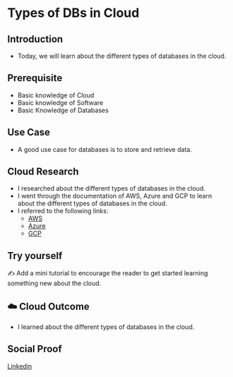 # Types of DBs in Cloud

## Introduction

- Today, we will learn about the different types of databases in the cloud.

## Prerequisite

- Basic knowledge of Cloud
- Basic knowledge of Software
- Basic Knowledge of Databases

## Use Case

- A good use case for databases is to store and retrieve data.

## Cloud Research

- I researched about the different types of databases in the cloud.
- I went through the documentation of AWS, Azure and GCP to learn about the different types of databases in the cloud.
- I referred to the following links:
  - [AWS](https://aws.amazon.com/products/databases/)
  - [Azure](https://azure.microsoft.com/en-in/product-categories/databases/)
  - [GCP](https://cloud.google.com/products/databases)

## Try yourself

✍️ Add a mini tutorial to encourage the reader to get started learning something new about the cloud.

## ☁️ Cloud Outcome

- I learned about the different types of databases in the cloud.

## Social Proof

[Linkedin](https://www.linkedin.com/posts/pankaj-biradar_100daysofcloud-clouddatabases-technology-activity-7131302477223624706-F2Vi/)
